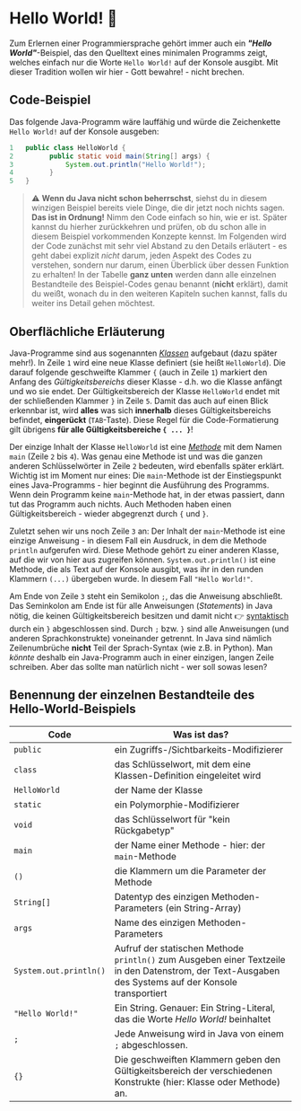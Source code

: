 
# Hello World! 🚀<!-- omit in toc -->

Zum Erlernen einer Programmiersprache gehört immer auch ein **_"Hello World"_**-Beispiel, das den Quelltext eines minimalen Programms zeigt, welches einfach nur die Worte `Hello World!` auf der Konsole ausgibt. Mit dieser Tradition wollen wir hier - Gott bewahre! - nicht brechen.

## Code-Beispiel

Das folgende Java-Programm wäre lauffähig und würde die Zeichenkette `Hello World!` auf der Konsole ausgeben:

```java
1   public class HelloWorld {
2         public static void main(String[] args) {
3             System.out.println("Hello World!");
4         }
5   }
```

> ⚠️ **Wenn du Java nicht schon beherrschst**, siehst du in diesem winzigen Beispiel bereits viele Dinge, die dir jetzt noch nichts sagen. **Das ist in Ordnung!** Nimm den Code einfach so hin, wie er ist. Später kannst du hierher zurückkehren und prüfen, ob du schon alle in diesem Beispiel vorkommenden Konzepte kennst. Im Folgenden wird der Code zunächst mit sehr viel Abstand zu den Details erläutert - es geht dabei explizit _nicht_ darum, jeden Aspekt des Codes zu verstehen, sondern nur darum, einen Überblick über dessen Funktion zu erhalten! In der Tabelle **ganz unten** werden dann alle einzelnen Bestandteile des Beispiel-Codes genau benannt (**nicht** erklärt), damit du weißt, wonach du in den weiteren Kapiteln suchen kannst, falls du weiter ins Detail gehen möchtest.

## Oberflächliche Erläuterung

Java-Programme sind aus sogenannten [_Klassen_](OOP-Klassen-und-Objekte.md) aufgebaut (dazu später mehr!). In Zeile `1` wird eine neue Klasse definiert (sie heißt `HelloWorld`). Die darauf folgende geschweifte Klammer `{` (auch in Zeile `1`) markiert den Anfang des _Gültigkeitsbereichs_ dieser Klasse - d.h. wo die Klasse anfängt und wo sie endet. Der Gültigkeitsbereich der Klasse `HelloWorld` endet mit der schließenden Klammer `}` in Zeile `5`. Damit das auch auf einen Blick erkennbar ist, wird **alles** was sich **innerhalb** dieses Gültigkeitsbereichs befindet, **eingerückt** (`TAB`-Taste). Diese Regel für die Code-Formatierung gilt übrigens **für alle Gültigkeitsbereiche `{ ... }`**!

Der einzige Inhalt der Klasse `HelloWorld` ist eine [_Methode_](Methoden.md) mit dem Namen `main` (Zeile `2` bis `4`). Was genau eine Methode ist und was die ganzen anderen Schlüsselwörter in Zeile `2` bedeuten, wird ebenfalls später erklärt. Wichtig ist im Moment nur eines: Die `main`-Methode ist der Einstiegspunkt eines Java-Programms - hier beginnt die Ausführung des Programms. Wenn dein Programm keine `main`-Methode hat, in der etwas passiert, dann tut das Programm auch nichts. Auch Methoden haben einen Gültigkeitsbereich - wieder abgegrenzt durch `{` und `}`.

Zuletzt sehen wir uns noch Zeile `3` an: Der Inhalt der `main`-Methode ist eine einzige Anweisung - in diesem Fall ein Ausdruck, in dem die Methode `println` aufgerufen wird. Diese Methode gehört zu einer anderen Klasse, auf die wir von hier aus zugreifen können. `System.out.println()` ist eine Methode, die als Text auf der Konsole ausgibt, was ihr in den runden Klammern `(...)` übergeben wurde. In diesem Fall `"Hello World!"`.

Am Ende von Zeile `3` steht ein Semikolon `;`, das die Anweisung abschließt. Das Seminkolon am Ende ist für alle Anweisungen (_Statements_) in Java nötig, die keinen Gültigkeitsbereich besitzen und damit nicht 👉 [syntaktisch](../Glossar.md#syntax) durch ein `}` abgeschlossen sind. Durch `;` bzw. `}` sind alle Anweisungen (und anderen Sprachkonstrukte) voneinander getrennt. In Java sind nämlich Zeilenumbrüche **nicht** Teil der Sprach-Syntax (wie z.B. in Python). Man _könnte_ deshalb ein Java-Programm auch in einer einzigen, langen Zeile schreiben. Aber das sollte man natürlich nicht - wer soll sowas lesen?

## Benennung der einzelnen Bestandteile des Hello-World-Beispiels

Code | Was ist das?
--- | ---
`public` | ein Zugriffs-/Sichtbarkeits-Modifizierer
`class` | das Schlüsselwort, mit dem eine Klassen-Definition eingeleitet wird
`HelloWorld` | der Name der Klasse
`static` | ein Polymorphie-Modifizierer
`void` | das Schlüsselwort für "kein Rückgabetyp"
`main` | der Name einer Methode - hier: der `main`-Methode
`()` | die Klammern um die Parameter der Methode
`String[]` | Datentyp des einzigen Methoden-Parameters (ein String-Array)
`args` | Name des einzigen Methoden-Parameters
`System.out.println()` | Aufruf der statischen Methode `println()` zum Ausgeben einer Textzeile in den Datenstrom, der Text-Ausgaben des Systems auf der Konsole transportiert
`"Hello World!"` | Ein String. Genauer: Ein String-Literal, das die Worte _Hello World!_ beinhaltet
`;` | Jede Anweisung wird in Java von einem `;` abgeschlossen.
`{}` | Die geschweiften Klammern geben den Gültigkeitsbereich der verschiedenen Konstrukte (hier: Klasse oder Methode) an.



